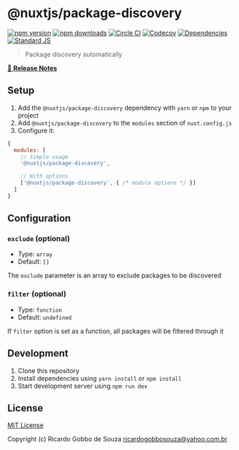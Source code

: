 # @nuxtjs/package-discovery

[![npm version][npm-version-src]][npm-version-href]
[![npm downloads][npm-downloads-src]][npm-downloads-href]
[![Circle CI][circle-ci-src]][circle-ci-href]
[![Codecov][codecov-src]][codecov-href]
[![Dependencies][david-dm-src]][david-dm-href]
[![Standard JS][standard-js-src]][standard-js-href]

> Package discovery automatically

[📖 **Release Notes**](./CHANGELOG.md)

## Setup

1. Add the `@nuxtjs/package-discovery` dependency with `yarn` or `npm` to your project
2. Add `@nuxtjs/package-discovery` to the `modules` section of `nuxt.config.js`
3. Configure it:

```js
{
  modules: [
    // Simple usage
    '@nuxtjs/package-discovery',

    // With options
    ['@nuxtjs/package-discovery', { /* module options */ }]
  ]
}
```

## Configuration

### `exclude` (optional)

- Type: `array`
- Default: `[]`

The `exclude` parameter is an array to exclude packages to be discovered

### `filter` (optional)

- Type: `function`
- Default: `undefined`

If `filter` option is set as a function, all packages will be filtered through it

## Development

1. Clone this repository
2. Install dependencies using `yarn install` or `npm install`
3. Start development server using `npm run dev`

## License

[MIT License](./LICENSE)

Copyright (c) Ricardo Gobbo de Souza <ricardogobbosouza@yahoo.com.br>

<!-- Badges -->
[npm-version-src]: https://img.shields.io/npm/dt/@nuxtjs/package-discovery.svg?style=flat-square
[npm-version-href]: https://npmjs.com/package/@nuxtjs/package-discovery

[npm-downloads-src]: https://img.shields.io/npm/v/@nuxtjs/package-discovery/latest.svg?style=flat-square
[npm-downloads-href]: https://npmjs.com/package/@nuxtjs/package-discovery

[circle-ci-src]: https://img.shields.io/circleci/project/github/nuxt-community/package-discovery.svg?style=flat-square
[circle-ci-href]: https://circleci.com/gh/nuxt-community/package-discovery

[codecov-src]: https://img.shields.io/codecov/c/github/nuxt-community/package-discovery.svg?style=flat-square
[codecov-href]: https://codecov.io/gh/nuxt-community/package-discovery

[david-dm-src]: https://david-dm.org/nuxt-community/package-discovery/status.svg?style=flat-square
[david-dm-href]: https://david-dm.org/nuxt-community/package-discovery

[standard-js-src]: https://img.shields.io/badge/code_style-standard-brightgreen.svg?style=flat-square
[standard-js-href]: https://standardjs.com
